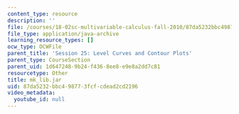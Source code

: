 ```yaml
---
content_type: resource
description: ''
file: /courses/18-02sc-multivariable-calculus-fall-2010/87da5232bbc498773fcfcdead2cd2196_mk_lib.jar
file_type: application/java-archive
learning_resource_types: []
ocw_type: OCWFile
parent_title: 'Session 25: Level Curves and Contour Plots'
parent_type: CourseSection
parent_uid: 1d647248-9b24-f436-8ee8-e9e8a2dd7c81
resourcetype: Other
title: mk_lib.jar
uid: 87da5232-bbc4-9877-3fcf-cdead2cd2196
video_metadata:
  youtube_id: null
---
```

